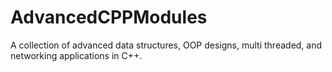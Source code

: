 # AdvancedCPPModules
A collection of advanced data structures, OOP designs, multi threaded, and networking applications in C++. 
